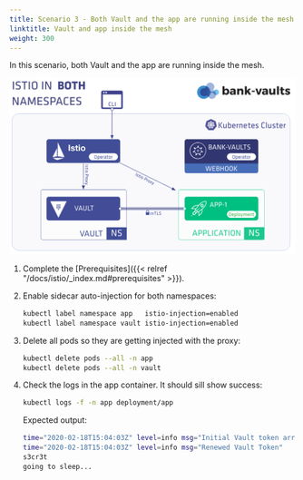 ```yaml
---
title: Scenario 3 - Both Vault and the app are running inside the mesh
linktitle: Vault and app inside the mesh
weight: 300
---
```


In this scenario, both Vault and the app are running inside the mesh.

![Both Vault and the app are running inside the mesh](/img/istio_vault3.png)

1. Complete the [Prerequisites]({{< relref "/docs/istio/_index.md#prerequisites" >}}).
1. Enable sidecar auto-injection for both namespaces:

    ```bash
    kubectl label namespace app   istio-injection=enabled
    kubectl label namespace vault istio-injection=enabled
    ```

1. Delete all pods so they are getting injected with the proxy:

    ```bash
    kubectl delete pods --all -n app
    kubectl delete pods --all -n vault
    ```

1. Check the logs in the app container. It should sill show success:

    ```bash
    kubectl logs -f -n app deployment/app
    ```

    Expected output:

    ```bash
    time="2020-02-18T15:04:03Z" level=info msg="Initial Vault token arrived"
    time="2020-02-18T15:04:03Z" level=info msg="Renewed Vault Token"
    s3cr3t
    going to sleep...
    ```
